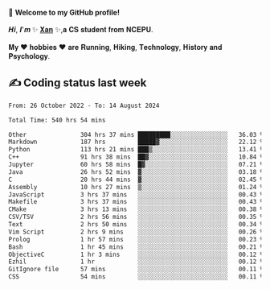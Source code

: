 🎉 **Welcome to my GitHub profile!**</br></br>
𝑯𝒊, 𝑰'𝒎 ✨ [𝐗𝐚𝐧](https://xancoding.cn/) ✨,𝐚 𝐂𝐒 𝐬𝐭𝐮𝐝𝐞𝐧𝐭 𝐟𝐫𝐨𝐦 𝐍𝐂𝐄𝐏𝐔.</br></br>
𝐌𝐲 ❤ 𝐡𝐨𝐛𝐛𝐢𝐞𝐬 ❤ 𝐚𝐫𝐞 𝐑𝐮𝐧𝐧𝐢𝐧𝐠, 𝐇𝐢𝐤𝐢𝐧𝐠, 𝐓𝐞𝐜𝐡𝐧𝐨𝐥𝐨𝐠𝐲, 𝐇𝐢𝐬𝐭𝐨𝐫𝐲 𝐚𝐧𝐝 𝐏𝐬𝐲𝐜𝐡𝐨𝐥𝐨𝐠𝐲.

## ✍️ Coding status last week
<!--START_SECTION:waka-->

```txt
From: 26 October 2022 - To: 14 August 2024

Total Time: 540 hrs 54 mins

Other               304 hrs 37 mins █████████░░░░░░░░░░░░░░░░   36.03 %
Markdown            187 hrs         █████▓░░░░░░░░░░░░░░░░░░░   22.12 %
Python              113 hrs 21 mins ███▒░░░░░░░░░░░░░░░░░░░░░   13.41 %
C++                 91 hrs 38 mins  ██▓░░░░░░░░░░░░░░░░░░░░░░   10.84 %
Jupyter             60 hrs 58 mins  █▓░░░░░░░░░░░░░░░░░░░░░░░   07.21 %
Java                26 hrs 52 mins  ▓░░░░░░░░░░░░░░░░░░░░░░░░   03.18 %
C                   20 hrs 44 mins  ▓░░░░░░░░░░░░░░░░░░░░░░░░   02.45 %
Assembly            10 hrs 27 mins  ▒░░░░░░░░░░░░░░░░░░░░░░░░   01.24 %
JavaScript          3 hrs 37 mins   ░░░░░░░░░░░░░░░░░░░░░░░░░   00.43 %
Makefile            3 hrs 37 mins   ░░░░░░░░░░░░░░░░░░░░░░░░░   00.43 %
CMake               3 hrs 13 mins   ░░░░░░░░░░░░░░░░░░░░░░░░░   00.38 %
CSV/TSV             2 hrs 56 mins   ░░░░░░░░░░░░░░░░░░░░░░░░░   00.35 %
Text                2 hrs 50 mins   ░░░░░░░░░░░░░░░░░░░░░░░░░   00.34 %
Vim Script          2 hrs 9 mins    ░░░░░░░░░░░░░░░░░░░░░░░░░   00.26 %
Prolog              1 hr 57 mins    ░░░░░░░░░░░░░░░░░░░░░░░░░   00.23 %
Bash                1 hr 45 mins    ░░░░░░░░░░░░░░░░░░░░░░░░░   00.21 %
ObjectiveC          1 hr 3 mins     ░░░░░░░░░░░░░░░░░░░░░░░░░   00.12 %
Ezhil               1 hr            ░░░░░░░░░░░░░░░░░░░░░░░░░   00.12 %
GitIgnore file      57 mins         ░░░░░░░░░░░░░░░░░░░░░░░░░   00.11 %
CSS                 54 mins         ░░░░░░░░░░░░░░░░░░░░░░░░░   00.11 %
```

<!--END_SECTION:waka-->


<!-- ## 📈 My GitHub Stats
<p align="center">
    <img height="137px" src="https://github-readme-stats.vercel.app/api?username=Xancoding&hide_title=true&hide_border=true&show_icons=trueline_height=21&text_color=000&icon_color=000&bg_color=0,ea6161,ffc64d,fffc4d,52fa5a&theme=graywhite" /> 
    <img src="https://github-readme-stats.vercel.app/api/top-langs/?username=Xancoding&hide_title=true&hide_border=true&layout=compact&langs_count=6&text_color=000&icon_color=fff&bg_color=0,52fa5a,4dfcff,c64dff&theme=graywhite" /> 
</p> -->

<!-- ## 🔥 My GitHub activities of last 31 days.
<div align="center"> <img src="https://activity-graph.herokuapp.com/graph?username=XanCoding&theme=xcode" /> </div> -->

<!-- <p align="center"> 
  Visitor count<br/>
  <img src="https://profile-counter.glitch.me/xancoding/count.svg" />
</p> -->
